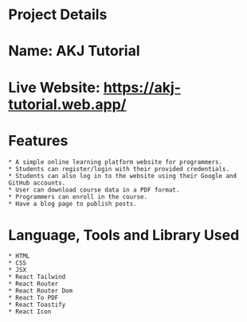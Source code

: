 # Project Details

# Name: AKJ Tutorial
# Live Website: https://akj-tutorial.web.app/

# Features
    * A simple online learning platform website for programmers.
    * Students can register/login with their provided credentials.
    * Students can also log in to the website using their Google and GitHub accounts.
    * User can download course data in a PDF format.
    * Programmers can enroll in the course.
    * Have a blog page to publish posts.

# Language, Tools and Library Used
    * HTML
    * CSS
    * JSX
    * React Tailwind
    * React Router
    * React Router Dom
    * React To PDF
    * React Toastify
    * React Icon
